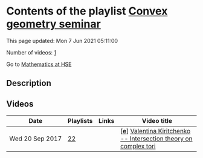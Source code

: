 # Contents of the playlist [Convex geometry seminar](https://www.youtube.com/playlist?list=PLq3E5oubNNoCFBGEyH5i1Evzwe3mqX1T5)

This page updated: Mon 7 Jun 2021 05:11:00

Number of videos: [1](#videos)

Go to [Mathematics at HSE](../README.md)

## Description



## Videos

|Date|Playlists|Links|Video title|
|---|---|---|---|
| Wed&nbsp;20&nbsp;Sep&nbsp;2017 | [22](../playlists/22 "Convex geometry seminar") |  | [[**e**](https://studio.youtube.com/video/w8WyznQjMSg/edit "Edit")] [Valentina Kiritchenko -- Intersection theory on complex tori](https://www.youtube.com/watch?v=w8WyznQjMSg&list=PLq3E5oubNNoCFBGEyH5i1Evzwe3mqX1T5 "In the 19th century, Chasles, Schubert and others obtained many spectacular results in enumerative geometry by heuristic methods (calculus of conditions or Schubert calculus). In the 20th century, their results were justified using intersection theory. In particular, De Concini and Procesi developed the concept of the ring of conditions for (possibly) non-compact homogeneous varieties. I will define the ring of conditions and describe its applications to some classical problems of enumerative geometry. The main examples will be complex tori and Grassmannians.") |
